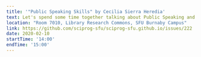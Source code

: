 ```yaml
---
title: '"Public Speaking Skills" by Cecilia Sierra Heredia'
text: Let's spend some time together talking about Public Speaking and how can you get better at it. Basically, how to share your expertise, passion & interests while also engaging your audience. There will also be hands-on practice exercises for you to take part in and get real time feedback.
location: "Room 7010, Library Research Commons, SFU Burnaby Campus"
link: https://github.com/sciprog-sfu/sciprog-sfu.github.io/issues/222
date: 2020-02-10
startTime: '14:00'
endTime: '15:00'
---
```

